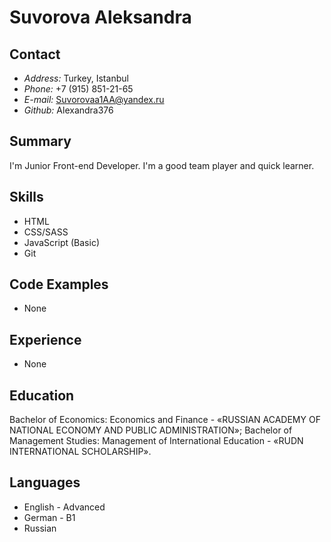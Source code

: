 # Suvorova Aleksandra

## Contact

- *Address:* Turkey, Istanbul
- *Phone:* +7 (915) 851-21-65
- *E-mail:* Suvorovaa1AA@yandex.ru
- *Github:* Alexandra376

## Summary

I'm Junior Front-end Developer. I'm a good team player and quick learner.

## Skills 

- HTML
- CSS/SASS
- JavaScript (Basic)
- Git

## Code Examples 

- None

## Experience 

- None

## Education 

Bachelor of Economics: Economics and Finance - «RUSSIAN ACADEMY OF NATIONAL ECONOMY AND PUBLIC ADMINISTRATION»; Bachelor of Management Studies: Management of International Education - «RUDN INTERNATIONAL SCHOLARSHIP».

## Languages

- English - Advanced
- German - B1
- Russian


